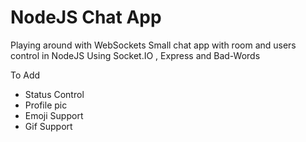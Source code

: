# NodeJS Chat App
Playing around with WebSockets
Small chat app with room and users control in NodeJS
Using Socket.IO , Express and Bad-Words

To Add
* Status Control
* Profile pic
* Emoji Support
* Gif Support